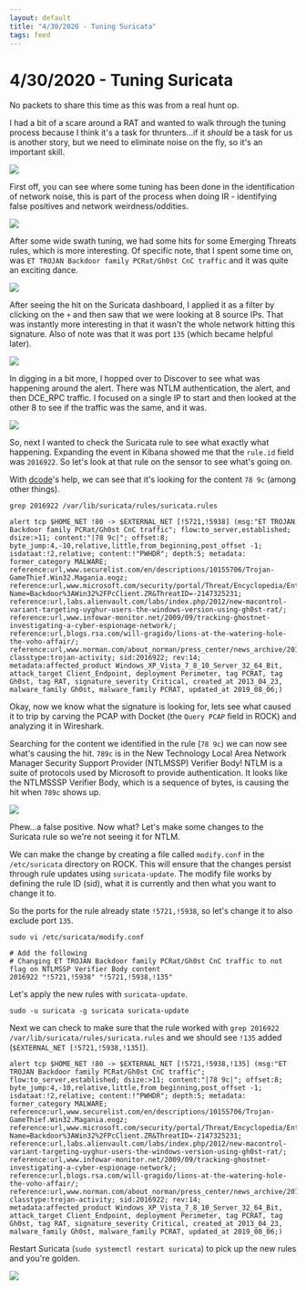 ```yaml
---
layout: default
title: "4/30/2020 - Tuning Suricata"
tags: feed
---
```

# 4/30/2020 - Tuning Suricata
No packets to share this time as this was from a real hunt op.

I had a bit of a scare around a RAT and wanted to walk through the tuning process because I think it's a task for thrunters...if it *should* be a task for us is another story, but we need to eliminate noise on the fly, so it's an important skill.

![](/images/thrunting-detection-engineering.png)

First off, you can see where some tuning has been done in the identification of network noise, this is part of the process when doing IR - identifying false positives and network weirdness/oddities.

![](/images/4-30-20-1.png)

After some wide swath tuning, we had some hits for some Emerging Threats rules, which is more interesting. Of specific note, that I spent some time on, was `ET TROJAN Backdoor family PCRat/Gh0st CnC traffic` and it was quite an exciting dance.

![](/images/4-30-20-2.png)

After seeing the hit on the Suricata dashboard, I applied it as a filter by clicking on the `+` and then saw that we were looking at 8 source IPs. That was instantly more interesting in that it wasn't the whole network hitting this signature. Also of note was that it was port `135` (which became helpful later).

![](/images/4-30-20-3.png)

In digging in a bit more, I hopped over to Discover to see what was happening around the alert. There was NTLM authentication, the alert, and then DCE_RPC traffic. I focused on a single IP to start and then looked at the other 8 to see if the traffic was the same, and it was.

![](/images/4-30-20-4.png)

So, next I wanted to check the Suricata rule to see what exactly what happening. Expanding the event in Kibana showed me that the `rule.id` field was `2016922`. So let's look at that rule on the sensor to see what's going on.

With [dcode](https://twitter.com/dcode)'s help, we can see that it's looking for the content `78 9c` (among other things).

```
grep 2016922 /var/lib/suricata/rules/suricata.rules

alert tcp $HOME_NET !80 -> $EXTERNAL_NET [!5721,!5938] (msg:"ET TROJAN Backdoor family PCRat/Gh0st CnC traffic"; flow:to_server,established; dsize:>11; content:"|78 9c|"; offset:8; byte_jump:4,-10,relative,little,from_beginning,post_offset -1; isdataat:!2,relative; content:!"PWHDR"; depth:5; metadata: former_category MALWARE; reference:url,www.securelist.com/en/descriptions/10155706/Trojan-GameThief.Win32.Magania.eogz; reference:url,www.microsoft.com/security/portal/Threat/Encyclopedia/Entry.aspx?Name=Backdoor%3AWin32%2FPcClient.ZR&ThreatID=-2147325231; reference:url,labs.alienvault.com/labs/index.php/2012/new-macontrol-variant-targeting-uyghur-users-the-windows-version-using-gh0st-rat/; reference:url,www.infowar-monitor.net/2009/09/tracking-ghostnet-investigating-a-cyber-espionage-network/; reference:url,blogs.rsa.com/will-gragido/lions-at-the-watering-hole-the-voho-affair/; reference:url,www.norman.com/about_norman/press_center/news_archive/2012/the_many_faces_of_gh0st_rat/en; classtype:trojan-activity; sid:2016922; rev:14; metadata:affected_product Windows_XP_Vista_7_8_10_Server_32_64_Bit, attack_target Client_Endpoint, deployment Perimeter, tag PCRAT, tag Gh0st, tag RAT, signature_severity Critical, created_at 2013_04_23, malware_family Gh0st, malware_family PCRAT, updated_at 2019_08_06;)
```

Okay, now we know what the signature is looking for, lets see what caused it to trip by carving the PCAP with Docket (the `Query PCAP` field in ROCK) and analyzing it in Wireshark.

Searching for the content we identified in the rule (`78 9c`) we can now see what's causing the hit. `789c` is in the New Technology Local Area Network Manager Security Support Provider (NTLMSSP) Verifier Body! NTLM is a suite of protocols used by Microsoft to provide authentication. It looks like the NTLMSSSP Verifier Body, which is a sequence of bytes, is causing the hit when `789c` shows up.

![](/images/4-30-20-5.png)

Phew...a false positive. Now what? Let's make some changes to the Suricata rule so we're not seeing it for NTLM.

We can make the change by creating a file called `modify.conf` in the `/etc/suricata` directory on ROCK. This will ensure that the changes persist through rule updates using `suricata-update`. The modify file works by defining the rule ID (sid), what it is currently and then what you want to change it to.

So the ports for the rule already state `!5721,!5938`, so let's change it to also exclude port `135`.

```
sudo vi /etc/suricata/modify.conf

# Add the following
# Changing ET TROJAN Backdoor family PCRat/Gh0st CnC traffic to not flag on NTLMSSP Verifier Body content
2016922 "!5721,!5938" "!5721,!5938,!135"
```
Let's apply the new rules with `suricata-update`.
```
sudo -u suricata -g suricata suricata-update
```

Next we can check to make sure that the rule worked with `grep 2016922 /var/lib/suricata/rules/suricata.rules` and we should see `!135` added (`$EXTERNAL_NET [!5721,!5938,!135]`).
```
alert tcp $HOME_NET !80 -> $EXTERNAL_NET [!5721,!5938,!135] (msg:"ET TROJAN Backdoor family PCRat/Gh0st CnC traffic"; flow:to_server,established; dsize:>11; content:"|78 9c|"; offset:8; byte_jump:4,-10,relative,little,from_beginning,post_offset -1; isdataat:!2,relative; content:!"PWHDR"; depth:5; metadata: former_category MALWARE; reference:url,www.securelist.com/en/descriptions/10155706/Trojan-GameThief.Win32.Magania.eogz; reference:url,www.microsoft.com/security/portal/Threat/Encyclopedia/Entry.aspx?Name=Backdoor%3AWin32%2FPcClient.ZR&ThreatID=-2147325231; reference:url,labs.alienvault.com/labs/index.php/2012/new-macontrol-variant-targeting-uyghur-users-the-windows-version-using-gh0st-rat/; reference:url,www.infowar-monitor.net/2009/09/tracking-ghostnet-investigating-a-cyber-espionage-network/; reference:url,blogs.rsa.com/will-gragido/lions-at-the-watering-hole-the-voho-affair/; reference:url,www.norman.com/about_norman/press_center/news_archive/2012/the_many_faces_of_gh0st_rat/en; classtype:trojan-activity; sid:2016922; rev:14; metadata:affected_product Windows_XP_Vista_7_8_10_Server_32_64_Bit, attack_target Client_Endpoint, deployment Perimeter, tag PCRAT, tag Gh0st, tag RAT, signature_severity Critical, created_at 2013_04_23, malware_family Gh0st, malware_family PCRAT, updated_at 2019_08_06;)
```
Restart Suricata (`sudo systemctl restart suricata`) to pick up the new rules and you're golden.

![](/images/hulk-rule-tuning.jpg)
